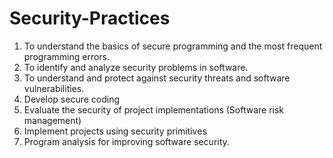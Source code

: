 # Security-Practices

1. To understand the basics of secure programming and the most frequent programming errors. 
2. To identify and analyze security problems in software.
3. To understand and protect against security threats and software vulnerabilities.
4. Develop secure coding
5. Evaluate the security of project implementations (Software risk management)
6. Implement projects using security primitives
7. Program analysis for improving software security.

